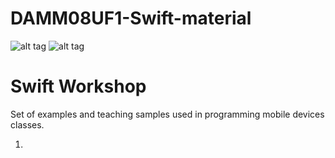 # DAMM08UF1-Swift-material
![alt tag](https://developer.android.com/images/brand/Android_Robot_100.png)
![alt tag](https://upload.wikimedia.org/wikipedia/commons/thumb/3/34/Android_Studio_icon.svg/100px-Android_Studio_icon.svg.png)


<h1>Swift Workshop</h1>
<p>Set of examples and teaching samples used in programming mobile devices classes.</p>

1. 
